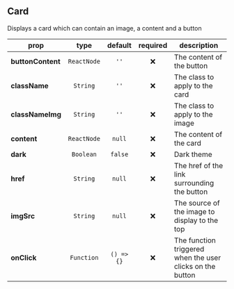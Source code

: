 ## Card

Displays a card which can contain an image, a content and a button

prop | type | default | required | description
---- | :----: | :-------: | :--------: | -----------
**buttonContent** | `ReactNode` | `''` | :x: | The content of the button
**className** | `String` | `''` | :x: | The class to apply to the card
**classNameImg** | `String` | `''` | :x: | The class to apply to the image
**content** | `ReactNode` | `null` | :x: | The content of the card
**dark** | `Boolean` | `false` | :x: | Dark theme
**href** | `String` | `null` | :x: | The href of the link surrounding the button
**imgSrc** | `String` | `null` | :x: | The source of the image to display to the top
**onClick** | `Function` | `() => {}` | :x: | The function triggered when the user clicks on the button

